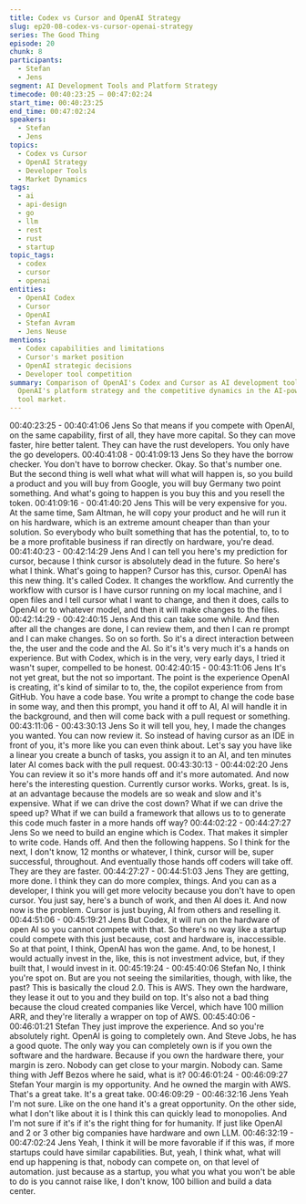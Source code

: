 ```yaml
---
title: Codex vs Cursor and OpenAI Strategy
slug: ep20-08-codex-vs-cursor-openai-strategy
series: The Good Thing
episode: 20
chunk: 8
participants:
  - Stefan
  - Jens
segment: AI Development Tools and Platform Strategy
timecode: 00:40:23:25 – 00:47:02:24
start_time: 00:40:23:25
end_time: 00:47:02:24
speakers:
  - Stefan
  - Jens
topics:
  - Codex vs Cursor
  - OpenAI Strategy
  - Developer Tools
  - Market Dynamics
tags:
  - ai
  - api-design
  - go
  - llm
  - rest
  - rust
  - startup
topic_tags:
  - codex
  - cursor
  - openai
entities:
  - OpenAI Codex
  - Cursor
  - OpenAI
  - Stefan Avram
  - Jens Neuse
mentions:
  - Codex capabilities and limitations
  - Cursor's market position
  - OpenAI strategic decisions
  - Developer tool competition
summary: Comparison of OpenAI's Codex and Cursor as AI development tools, analyzing
  OpenAI's platform strategy and the competitive dynamics in the AI-powered developer
  tool market.
---
```


00:40:23:25 - 00:40:41:06
Jens
So that means if you compete with OpenAI, on the same capability, first of all, they have more
capital. So they can move faster, hire better talent. They can have the rust developers. You only
have the go developers.
00:40:41:08 - 00:41:09:13
Jens
So they have the borrow checker. You don't have to borrow checker. Okay. So that's number
one. But the second thing is well what what will what will happen is, so you build a product and
you will buy from Google, you will buy Germany two point something. And what's going to
happen is you buy this and you resell the token.
00:41:09:16 - 00:41:40:20
Jens
This will be very expensive for you. At the same time, Sam Altman, he will copy your product
and he will run it on his hardware, which is an extreme amount cheaper than than your solution.
So everybody who built something that has the potential, to, to to be a more profitable business
if ran directly on hardware, you're dead.
00:41:40:23 - 00:42:14:29
Jens
And I can tell you here's my prediction for cursor, because I think cursor is absolutely dead in
the future. So here's what I think. What's going to happen? Cursor has this, cursor. OpenAI has
this new thing. It's called Codex. It changes the workflow. And currently the workflow with cursor
is I have cursor running on my local machine, and I open files and I tell cursor what I want to
change, and then it does, calls to OpenAI or to whatever model, and then it will make changes
to the files.
00:42:14:29 - 00:42:40:15
Jens
And this can take some while. And then after all the changes are done, I can review them, and
then I can re prompt and I can make changes. So on so forth. So it's a direct interaction
between the, the user and the code and the AI. So it's it's very much it's a hands on experience.
But with Codex, which is in the very, very early days, I tried it wasn't super, compelled to be
honest.
00:42:40:15 - 00:43:11:06
Jens
It's not yet great, but the not so important. The point is the experience OpenAI is creating, it's
kind of similar to to, the, the copilot experience from from GitHub. You have a code base. You
write a prompt to change the code base in some way, and then this prompt, you hand it off to AI,
AI will handle it in the background, and then will come back with a pull request or something.
00:43:11:06 - 00:43:30:13
Jens
So it will tell you, hey, I made the changes you wanted. You can now review it. So instead of
having cursor as an IDE in front of you, it's more like you can even think about. Let's say you
have like a linear you create a bunch of tasks, you assign it to an AI, and ten minutes later AI
comes back with the pull request.
00:43:30:13 - 00:44:02:20
Jens
You can review it so it's more hands off and it's more automated. And now here's the interesting
question. Currently cursor works. Works, great. Is is, at an advantage because the models are
so weak and slow and it's expensive. What if we can drive the cost down? What if we can drive
the speed up? What if we can build a framework that allows us to to generate this code much
faster in a more hands off way?
00:44:02:22 - 00:44:27:27
Jens
So we need to build an engine which is Codex. That makes it simpler to write code. Hands off.
And then the following happens. So I think for the next, I don't know, 12 months or whatever, I
think, cursor will be, super successful, throughout. And eventually those hands off coders will
take off. They are they are faster.
00:44:27:27 - 00:44:51:03
Jens
They are getting, more done. I think they can do more complex, things. And you can as a
developer, I think you will get more velocity because you don't have to open cursor. You just say,
here's a bunch of work, and then AI does it. And now now is the problem. Cursor is just buying,
AI from others and reselling it.
00:44:51:06 - 00:45:19:21
Jens
But Codex, it will run on the hardware of open AI so you cannot compete with that. So there's no
way like a startup could compete with this just because, cost and hardware is, inaccessible. So
at that point, I think, OpenAI has won the game. And, to be honest, I would actually invest in the,
like, this is not investment advice, but, if they built that, I would invest in it.
00:45:19:24 - 00:45:40:06
Stefan
No, I think you're spot on. But are you not seeing the similarities, though, with like, the past?
This is basically the cloud 2.0. This is AWS. They own the hardware, they lease it out to you and
they build on top. It's also not a bad thing because the cloud created companies like Vercel,
which have 100 million ARR, and they're literally a wrapper on top of AWS.
00:45:40:06 - 00:46:01:21
Stefan
They just improve the experience. And so you're absolutely right. OpenAI is going to completely
own. And Steve Jobs, he has a good quote. The only way you can completely own is if you own
the software and the hardware. Because if you own the hardware there, your margin is zero.
Nobody can get close to your margin. Nobody can. Same thing with Jeff Bezos where he said,
what is it?
00:46:01:24 - 00:46:09:27
Stefan
Your margin is my opportunity. And he owned the margin with AWS. That's a great take. It's a
great take.
00:46:09:29 - 00:46:32:16
Jens
Yeah I'm not sure. Like on the one hand it's a great opportunity. On the other side, what I don't
like about it is I think this can quickly lead to monopolies. And I'm not sure if it's if it's the right
thing for for humanity. If just like OpenAI and 2 or 3 other big companies have hardware and
own LLM.
00:46:32:19 - 00:47:02:24
Jens
Yeah, I think it will be more favorable if if this was, if more startups could have similar
capabilities. But, yeah, I think what, what will end up happening is that, nobody can compete on,
on that level of automation. just because as a startup, you what you what you won't be able to
do is you cannot raise like, I don't know, 100 billion and build a data center.
